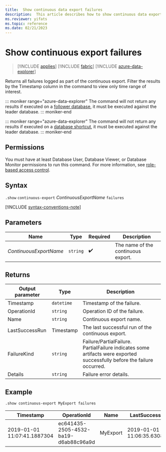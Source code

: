 ```yaml
---
title:  Show continuous data export failures
description:  This article describes how to show continuous data export failures.
ms.reviewer: yifats
ms.topic: reference
ms.date: 02/21/2023
---
```

# Show continuous export failures

> [!INCLUDE [applies](../../includes/applies-to-version/applies.md)] [!INCLUDE [fabric](../../includes/applies-to-version/fabric.md)] [!INCLUDE [azure-data-explorer](../../includes/applies-to-version/azure-data-explorer.md)]

Returns all failures logged as part of the continuous export. Filter the results by the Timestamp column in the command to view only time range of interest.

::: moniker range="azure-data-explorer"
The command will not return any results if executed on a [follower database](/azure/data-explorer/follower), it must be executed against the leader database.
::: moniker-end

::: moniker range="azure-data-explorer"
The command will not return any results if executed on a [database shortcut](/fabric/real-time-intelligence/database-shortcut), it must be executed against the leader database.
::: moniker-end

## Permissions

You must have at least Database User, Database Viewer, or Database Monitor permissions to run this command. For more information, see [role-based access control](../../access-control/role-based-access-control.md).

## Syntax

`.show` `continuous-export` *ContinuousExportName* `failures`

[!INCLUDE [syntax-conventions-note](../../includes/syntax-conventions-note.md)]

## Parameters

| Name | Type | Required | Description |
|--|--|--|--|
| *ContinuousExportName* | `string` |  :heavy_check_mark: | The name of the continuous export. |

## Returns

| Output parameter | Type      | Description                                         |
|------------------|-----------|-----------------------------------------------------|
| Timestamp        | `datetime` | Timestamp of the failure.                           |
| OperationId      | `string` | Operation ID of the failure.                    |
| Name             | `string` | Continuous export name.                             |
| LastSuccessRun   | Timestamp | The last successful run of the continuous export.   |
| FailureKind      | `string` | Failure/PartialFailure. PartialFailure indicates some artifacts were exported successfully before the failure occurred. |
| Details          | `string` | Failure error details.                              |

## Example

```kusto
.show continuous-export MyExport failures 
```

| Timestamp                   | OperationId                          | Name     | LastSuccessRun              | FailureKind | Details    |
|-----------------------------|--------------------------------------|----------|-----------------------------|-------------|------------|
| 2019-01-01 11:07:41.1887304 | ec641435-2505-4532-ba19-d6ab88c96a9d | MyExport | 2019-01-01 11:06:35.6308140 | Failure     | Details... |
